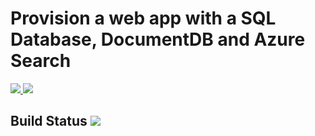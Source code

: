 
# Provision a web app with a SQL Database, DocumentDB and Azure Search

<a href="https://portal.azure.com/#create/Microsoft.Template/uri/https%3A%2F%2Fraw.githubusercontent.com%2FAzure%2Fazure-quickstart-templates%2Fmaster%2F301-web-app-sql-docdb-search%2Fazuredeploy.json" target="_blank">
    <img src="http://azuredeploy.net/deploybutton.png"/>
</a>
<a href="http://armviz.io/#/?load=https%3A%2F%2Fraw.githubusercontent.com%2FAzure%2Fazure-quickstart-templates%2Fmaster%2F301-web-app-sql-docdb-search%2Fazuredeploy.json" target="_blank">
    <img src="http://armviz.io/visualizebutton.png"/>
</a>

## Build Status ![](https://genoq.visualstudio.com/_apis/public/build/definitions/e26b9fcf-3eb1-4d09-83f3-21c6a0eec896/3/badge)
